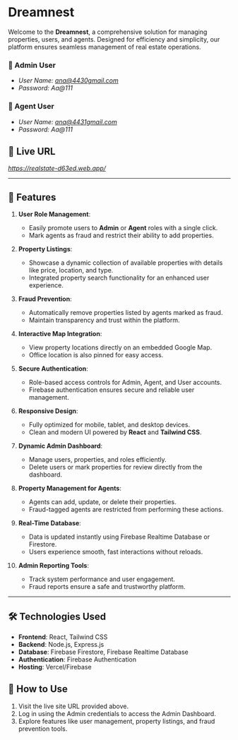 # Dreamnest

Welcome to the **Dreamnest**, a comprehensive solution for managing properties, users, and agents. Designed for efficiency and simplicity, our platform ensures seamless management of real estate operations.

### 👤 Admin User
* *User Name: ana@4430gmail.com*
* *Password: Aa@111*
### 👤 Agent User
* *User Name: ana@4431gmail.com*
* *Password: Aa@111*

## 🔗 Live URL
*https://realstate-d63ed.web.app/*

***

## 🚀 Features
1. **User Role Management**:
   - Easily promote users to **Admin** or **Agent** roles with a single click.
   - Mark agents as fraud and restrict their ability to add properties.

2. **Property Listings**:
   - Showcase a dynamic collection of available properties with details like price, location, and type.
   - Integrated property search functionality for an enhanced user experience.

3. **Fraud Prevention**:
   - Automatically remove properties listed by agents marked as fraud.
   - Maintain transparency and trust within the platform.

4. **Interactive Map Integration**:
   - View property locations directly on an embedded Google Map.
   - Office location is also pinned for easy access.

5. **Secure Authentication**:
   - Role-based access controls for Admin, Agent, and User accounts.
   - Firebase authentication ensures secure and reliable user management.

6. **Responsive Design**:
   - Fully optimized for mobile, tablet, and desktop devices.
   - Clean and modern UI powered by **React** and **Tailwind CSS**.

7. **Dynamic Admin Dashboard**:
   - Manage users, properties, and roles efficiently.
   - Delete users or mark properties for review directly from the dashboard.

8. **Property Management for Agents**:
   - Agents can add, update, or delete their properties.
   - Fraud-tagged agents are restricted from performing these actions.

9. **Real-Time Database**:
   - Data is updated instantly using Firebase Realtime Database or Firestore.
   - Users experience smooth, fast interactions without reloads.

10. **Admin Reporting Tools**:
    - Track system performance and user engagement.
    - Fraud reports ensure a safe and trustworthy platform.

***
## 🛠️ Technologies Used
- **Frontend**: React, Tailwind CSS
- **Backend**: Node.js, Express.js
- **Database**: Firebase Firestore, Firebase Realtime Database
- **Authentication**: Firebase Authentication
- **Hosting**: Vercel/Firebase

## 📝 How to Use
1. Visit the live site URL provided above.
2. Log in using the Admin credentials to access the Admin Dashboard.
3. Explore features like user management, property listings, and fraud prevention tools.
